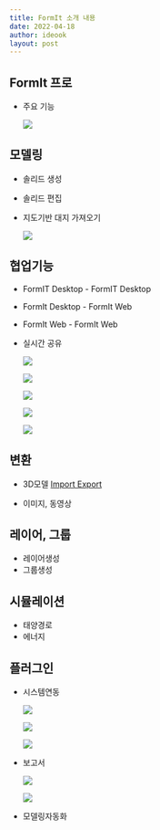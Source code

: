 ```yaml
---
title: FormIt 소개 내용
date: 2022-04-18
author: ideook
layout: post
---
```


## FormIt 프로

- 주요 기능

  ![](../../images/2022-04-18-10-39-12.png)

## 모델링

- 솔리드 생성
- 솔리드 편집
- 지도기반 대지 가져오기

  ![](../../images/2022-04-18-10-43-18.png)

## 협업기능

- FormIT Desktop - FormIT Desktop
- FormIt Desktop - FormIt Web
- FormIt Web - FormIt Web
- 실시간 공유

  ![](../../images/2022-04-18-10-40-42.png)

  ![](../../images/2022-04-18-10-40-51.png)

  ![](../../images/2022-04-18-10-41-41.png)

  ![](../../images/2022-04-18-10-41-59.png)

  ![](../../images/2022-04-18-10-42-35.png)

## 변환

- 3D모델 [Import Export](https://haeahn-dukhyun.github.io/2022/04/Import-Export)

- 이미지, 동영상

## 레이어, 그룹

- 레이어생성
- 그룹생성

## 시뮬레이션

- 태양경로
- 에너지

## 플러그인

- 시스템연동

  ![](../../images/2022-04-18-10-37-48.png)

  ![](../../images/2022-04-18-10-36-39.png)

  ![](../../images/2022-04-18-10-36-46.png)

- 보고서

  ![](../../images/2022-04-18-10-34-58.png)

  ![](../../images/2022-04-18-10-37-13.png)

- 모델링자동화
